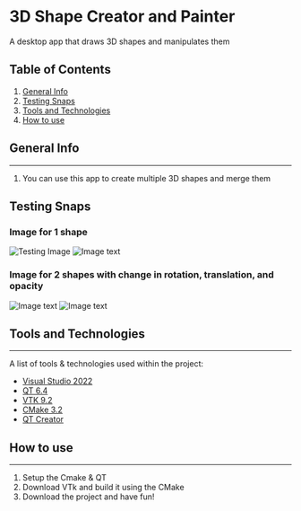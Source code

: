 # 3D Shape Creator and Painter 
A desktop app that draws 3D shapes and manipulates them

## Table of Contents
<a name="general-info"></a>
1. [General Info](#general-info)
<a name="testing-snaps"></a>
2. [Testing Snaps](#testing-snaps)
<a name="Tools-and-Technologies"></a>
3. [Tools and Technologies](#Tools-and-Technologies)
<a name="How-to-use"></a>
4. [How to use](#How-to-use)

## General Info
***
1. You can use this app to create multiple 3D shapes and merge them

## Testing Snaps

### Image for 1 shape
![Testing Image]( )
![Image text]( )
### Image for 2 shapes with change in rotation, translation, and opacity 
![Image text]( )
![Image text]( )

## Tools and Technologies
***
A list of tools & technologies used within the project:
* <a href='https://visualstudio.microsoft.com'>Visual Studio 2022</a>
* <a href='https://www.qt.io/download-open-source'>QT 6.4</a>
* <a href='https://vtk.org/download'>VTK 9.2</a>
* <a href='https://cmake.org/install'>CMake 3.2</a>
* <a href='https://www.qt.io/product/development-tools'>QT Creator</a>

## How to use
***
1. Setup the Cmake & QT
2. Download VTk and build it using the CMake
3. Download the project and have fun!
